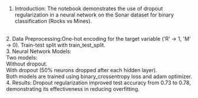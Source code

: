 1. Introduction: The notebook demonstrates the use of dropout regularization in a neural network on the Sonar dataset for binary classification (Rocks vs Mines).
<br>
2. Data Preprocessing:One-hot encoding for the target variable ('R' → 1, 'M' → 0). Train-test split with train_test_split.
<br>
3. Neural Network Models:
<br>
Two models:
<br>
Without dropout.
<br>
With dropout (50% neurons dropped after each hidden layer).
<br>
Both models are trained using binary_crossentropy loss and adam optimizer.
4. Results: Dropout regularization improved test accuracy from 0.73 to 0.78, demonstrating its effectiveness in reducing overfitting.
